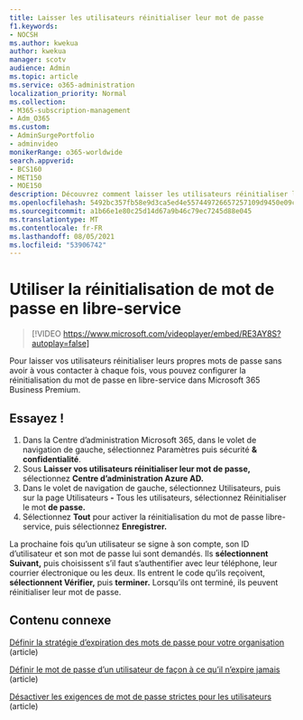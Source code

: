 ```yaml
---
title: Laisser les utilisateurs réinitialiser leur mot de passe
f1.keywords:
- NOCSH
ms.author: kwekua
author: kwekua
manager: scotv
audience: Admin
ms.topic: article
ms.service: o365-administration
localization_priority: Normal
ms.collection:
- M365-subscription-management
- Adm_O365
ms.custom:
- AdminSurgePortfolio
- adminvideo
monikerRange: o365-worldwide
search.appverid:
- BCS160
- MET150
- MOE150
description: Découvrez comment laisser les utilisateurs réinitialiser leur mot de passe dans Microsoft 365 Business Premium.
ms.openlocfilehash: 5492bc357fb58e9d3ca5ed4e557449726657257109d9450e09c131115510982b
ms.sourcegitcommit: a1b66e1e80c25d14d67a9b46c79ec7245d88e045
ms.translationtype: MT
ms.contentlocale: fr-FR
ms.lasthandoff: 08/05/2021
ms.locfileid: "53906742"
---
```

# <a name="set-up-self-service-password-reset"></a>Utiliser la réinitialisation de mot de passe en libre-service

> [!VIDEO https://www.microsoft.com/videoplayer/embed/RE3AY8S?autoplay=false]

Pour laisser vos utilisateurs réinitialiser leurs propres mots de passe sans avoir à vous contacter à chaque fois, vous pouvez configurer la réinitialisation du mot de passe en libre-service dans Microsoft 365 Business Premium.

## <a name="try-it"></a>Essayez !

1. Dans la Centre d’administration Microsoft 365, dans le volet de  navigation de gauche, sélectionnez Paramètres puis sécurité **& confidentialité**.
1. Sous **Laisser vos utilisateurs réinitialiser leur mot de passe,** sélectionnez **Centre d’administration Azure AD.**
1. Dans le volet de navigation de gauche, sélectionnez Utilisateurs, puis sur la page Utilisateurs **-** Tous les utilisateurs, sélectionnez Réinitialiser le mot **de passe.**
1. Sélectionnez **Tout** pour activer la réinitialisation du mot de passe libre-service, puis sélectionnez **Enregistrer.**

La prochaine fois qu’un utilisateur se signe à son compte, son ID d’utilisateur et son mot de passe lui sont demandés. Ils **sélectionnent Suivant,** puis choisissent s’il faut s’authentifier avec leur téléphone, leur courrier électronique ou les deux. Ils entrent le code qu’ils reçoivent, **sélectionnent Vérifier,** puis **terminer.** Lorsqu’ils ont terminé, ils peuvent réinitialiser leur mot de passe.

## <a name="related-content"></a>Contenu connexe

[Définir la stratégie d’expiration des mots de passe pour votre organisation](/microsoft-365/admin/manage/set-password-expiration-policy) (article)

[Définir le mot de passe d’un utilisateur de façon à ce qu’il n’expire jamais](/microsoft-365/admin/add-users/set-password-to-never-expire) (article)

[Désactiver les exigences de mot de passe strictes pour les utilisateurs](/microsoft-365/admin/add-users/strong-password) (article)
